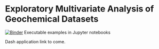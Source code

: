 # Exploratory Multivariate Analysis of Geochemical Datasets

 [![Binder](https://mybinder.org/badge.svg)](https://mybinder.org/v2/gh/morganjwilliams/exploratory-geochemistry/master)    Executable examples in Jupyter notebooks

Dash application link to come.
